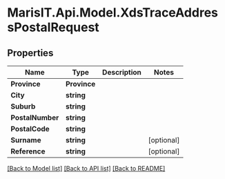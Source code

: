 
# MarisIT.Api.Model.XdsTraceAddressPostalRequest

## Properties

Name | Type | Description | Notes
------------ | ------------- | ------------- | -------------
**Province** | **Province** |  | 
**City** | **string** |  | 
**Suburb** | **string** |  | 
**PostalNumber** | **string** |  | 
**PostalCode** | **string** |  | 
**Surname** | **string** |  | [optional] 
**Reference** | **string** |  | [optional] 

[[Back to Model list]](../README.md#documentation-for-models)
[[Back to API list]](../README.md#documentation-for-api-endpoints)
[[Back to README]](../README.md)


